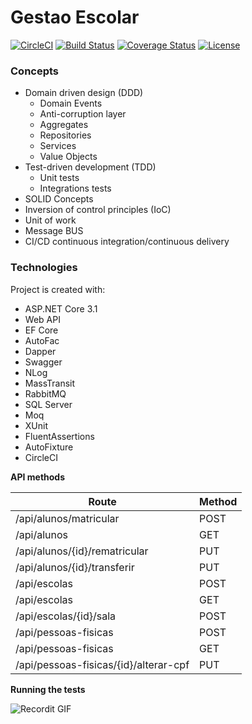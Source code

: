 # Gestao Escolar

[![CircleCI](https://circleci.com/gh/erlonfs/gestao-escolar.svg?style=shield)](https://circleci.com/gh/erlonfs/demo-gestao-escolar) 
[![Build Status](https://travis-ci.org/erlonfs/gestao-escolar.svg?branch=master)](https://travis-ci.org/erlonfs/gestao-escolar)
[![Coverage Status](https://coveralls.io/repos/github/erlonfs/gestao-escolar/badge.svg)](https://coveralls.io/github/erlonfs/gestao-escolar)
[![License](http://img.shields.io/:license-mit-blue.svg?style=flat-square)](http://badges.mit-license.org)

### Concepts
* Domain driven design (DDD)
    * Domain Events
    * Anti-corruption layer
    * Aggregates
    * Repositories
    * Services
    * Value Objects
* Test-driven development (TDD)
    * Unit tests
    * Integrations tests
* SOLID Concepts
* Inversion of control principles (IoC)
* Unit of work
* Message BUS
* CI/CD continuous integration/continuous delivery

### Technologies
Project is created with:
* ASP.NET Core 3.1
* Web API
* EF Core
* AutoFac
* Dapper
* Swagger
* NLog
* MassTransit
* RabbitMQ
* SQL Server
* Moq
* XUnit
* FluentAssertions
* AutoFixture
* CircleCI

**API methods**

| Route  | Method   | 
|---|---|
|​/api​/alunos​/matricular  | POST  |
|​/api​/alunos|GET|
|​/api​/alunos​/{id}​/rematricular|PUT|
|​/api​/alunos​/{id}​/transferir|PUT|
|​/api​/escolas|POST|
|​/api​/escolas|GET|
|​/api​/escolas​/{id}​/sala|POST|
|​/api​/pessoas-fisicas|POST|
|​/api​/pessoas-fisicas|GET|
|​/api​/pessoas-fisicas​/{id}​/alterar-cpf|PUT|

**Running the tests**

![Recordit GIF](http://g.recordit.co/oHwRvRcPRf.gif)





